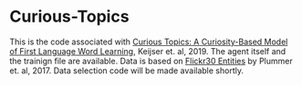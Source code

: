 # Curious-Topics

This is the code associated with [Curious Topics: A Curiosity-Based Model of First Language Word Learning](https://mindmodeling.org/cogsci2019/papers/0350/0350.pdf), Keijser et. al, 2019.
The agent itself and the trainign file are available. Data is based on [Flickr30 Entities](http://bryanplummer.com/Flickr30kEntities/) by Plummer et. al, 2017. Data selection code will be made available shortly.
